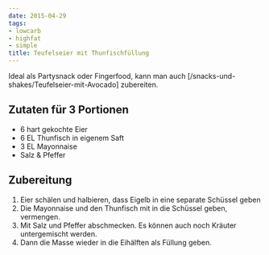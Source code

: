 ```yaml
---
date: 2015-04-29
tags:
- lowcarb
- highfat
- simple
title: Teufelseier mit Thunfischfüllung
---
```


Ideal als Partysnack oder Fingerfood, kann man auch [/snacks-und-shakes/Teufelseier-mit-Avocado] zubereiten.

## Zutaten für 3 Portionen
- 6 hart gekochte Eier
- 6 EL Thunfisch in eigenem Saft
- 3 EL Mayonnaise
- Salz & Pfeffer

## Zubereitung
1. Eier schälen und halbieren, dass Eigelb in eine separate Schüssel geben
2. Die Mayonnaise und den Thunfisch mit in die Schüssel geben, vermengen.
3. Mit Salz und Pfeffer abschmecken. Es können auch noch Kräuter untergemischt werden.
4. Dann die Masse wieder in die Eihälften als Füllung geben.
